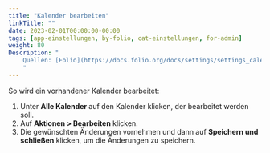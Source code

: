 ```yaml
---
title: "Kalender bearbeiten"
linkTitle: ""
date: 2023-02-01T00:00:00-00:00
tags: [app-einstellungen, by-folio, cat-einstellungen, for-admin]
weight: 80
Description: "
    Quellen: [Folio](https://docs.folio.org/docs/settings/settings_calendar/settings_calendar/#edit-an-existing-calendar) <!-- & [GBV](https://info.gebev.de/display/FOLIOGBVEXTERN/Einstellungen+(Kalender):+Kalender+bearbeiten) -->
    "
---
```


So wird ein vorhandener Kalender bearbeitet:

1.  Unter **Alle Kalender** auf den Kalender klicken, der bearbeitet werden soll.
2.  Auf **Aktionen > Bearbeiten** klicken.
3.  Die gewünschten Änderungen vornehmen und dann auf **Speichern und schließen** klicken, um die Änderungen zu speichern.
